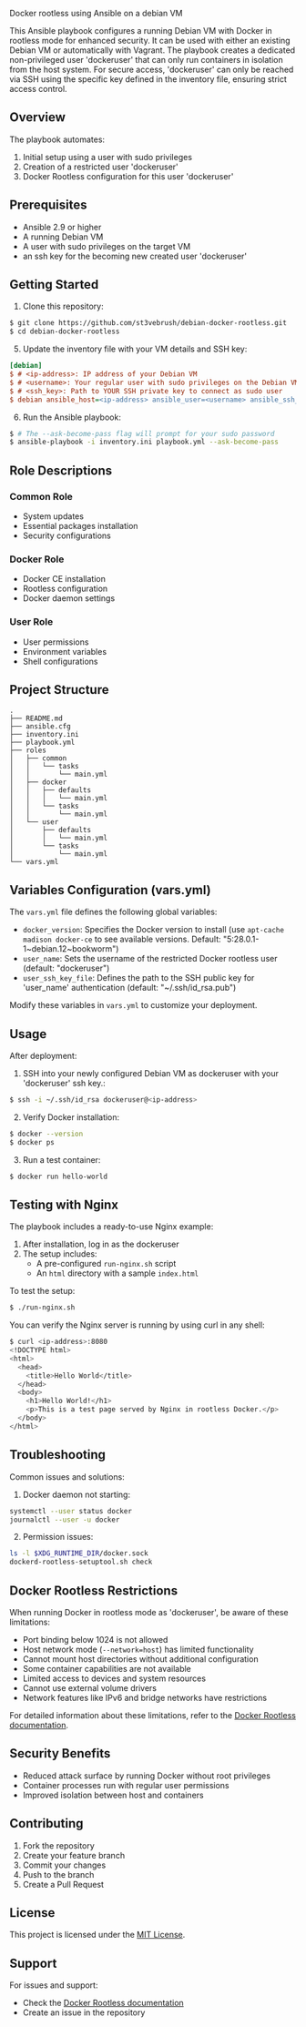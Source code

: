 Docker rootless using Ansible on a debian VM

This Ansible playbook configures a running Debian VM with Docker in rootless mode for enhanced security. It can be used with either an existing Debian VM or automatically with Vagrant. The playbook creates a dedicated non-privileged user 'dockeruser' that can only run containers in isolation from the host system. For secure access, 'dockeruser' can only be reached via SSH using the specific key defined in the inventory file, ensuring strict access control.

## Overview

The playbook automates:
1. Initial setup using a user with sudo privileges
2. Creation of a restricted user 'dockeruser'
3. Docker Rootless configuration for this user 'dockeruser'

## Prerequisites

- Ansible 2.9 or higher
- A running Debian VM
- A user with sudo privileges on the target VM
- an ssh key for the becoming new created user 'dockeruser'

## Getting Started

1. Clone this repository:
```bash
$ git clone https://github.com/st3vebrush/debian-docker-rootless.git
$ cd debian-docker-rootless
```

5. Update the inventory file with your VM details and SSH key:
```ini
[debian]
$ # <ip-address>: IP address of your Debian VM
$ # <username>: Your regular user with sudo privileges on the Debian VM
$ # <ssh_key>: Path to YOUR SSH private key to connect as sudo user
$ debian ansible_host=<ip-address> ansible_user=<username> ansible_ssh_private_key_file=<ssh_key>
```

6. Run the Ansible playbook:
```bash
$ # The --ask-become-pass flag will prompt for your sudo password
$ ansible-playbook -i inventory.ini playbook.yml --ask-become-pass
```

## Role Descriptions

### Common Role
- System updates
- Essential packages installation
- Security configurations

### Docker Role
- Docker CE installation
- Rootless configuration
- Docker daemon settings

### User Role
- User permissions
- Environment variables
- Shell configurations

## Project Structure
```
.
├── README.md
├── ansible.cfg
├── inventory.ini
├── playbook.yml
├── roles
│   ├── common
│   │   └── tasks
│   │       └── main.yml
│   ├── docker
│   │   ├── defaults
│   │   │   └── main.yml
│   │   └── tasks
│   │       └── main.yml
│   └── user
│       ├── defaults
│       │   └── main.yml
│       └── tasks
│           └── main.yml
└── vars.yml
```

## Variables Configuration (vars.yml)

The `vars.yml` file defines the following global variables:

- `docker_version`: Specifies the Docker version to install (use `apt-cache madison docker-ce` to see available versions. Default: "5:28.0.1-1~debian.12~bookworm")
- `user_name`: Sets the username of the restricted Docker rootless user (default: "dockeruser")
- `user_ssh_key_file`: Defines the path to the SSH public key for 'user_name' authentication (default: "~/.ssh/id_rsa.pub")

Modify these variables in `vars.yml` to customize your deployment.


## Usage

After deployment:

1. SSH into your newly configured Debian VM as dockeruser with your 'dockeruser' ssh key.:
```bash
$ ssh -i ~/.ssh/id_rsa dockeruser@<ip-address>
```

2. Verify Docker installation:
```bash
$ docker --version
$ docker ps
```

3. Run a test container:
```bash
$ docker run hello-world
```

## Testing with Nginx

The playbook includes a ready-to-use Nginx example:

1. After installation, log in as the dockeruser
2. The setup includes:
   - A pre-configured `run-nginx.sh` script
   - An `html` directory with a sample `index.html`

To test the setup:
```bash
$ ./run-nginx.sh
```

You can verify the Nginx server is running by using curl in any shell:
```bash
$ curl <ip-address>:8080
<!DOCTYPE html>
<html>
  <head>
    <title>Hello World</title>
  </head>
  <body>
    <h1>Hello World!</h1>
    <p>This is a test page served by Nginx in rootless Docker.</p>
  </body>
</html>
```

## Troubleshooting

Common issues and solutions:

1. Docker daemon not starting:
```bash
systemctl --user status docker
journalctl --user -u docker
```

2. Permission issues:
```bash
ls -l $XDG_RUNTIME_DIR/docker.sock
dockerd-rootless-setuptool.sh check
```

## Docker Rootless Restrictions

When running Docker in rootless mode as 'dockeruser', be aware of these limitations:

- Port binding below 1024 is not allowed
- Host network mode (`--network=host`) has limited functionality
- Cannot mount host directories without additional configuration
- Some container capabilities are not available
- Limited access to devices and system resources
- Cannot use external volume drivers
- Network features like IPv6 and bridge networks have restrictions

For detailed information about these limitations, refer to the [Docker Rootless documentation](https://docs.docker.com/engine/security/rootless/).

## Security Benefits

- Reduced attack surface by running Docker without root privileges
- Container processes run with regular user permissions
- Improved isolation between host and containers

## Contributing

1. Fork the repository
2. Create your feature branch
3. Commit your changes
4. Push to the branch
5. Create a Pull Request

## License

This project is licensed under the [MIT License](LICENSE).

## Support

For issues and support:

- Check the [Docker Rootless documentation](https://docs.docker.com/engine/security/rootless/)
- Create an issue in the repository



